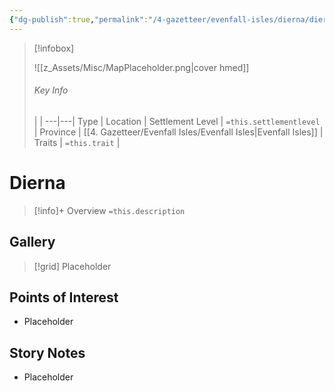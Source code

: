 ```yaml
---
{"dg-publish":true,"permalink":"/4-gazetteer/evenfall-isles/dierna/dierna/","noteIcon":""}
---
```



> [!infobox]
> 
> ![[z_Assets/Misc/MapPlaceholder.png\|cover hmed]]
> ###### Key Info
>  |   |
> ---|---|
> Type | Location |
> Settlement Level | `=this.settlementlevel` |
> Province | [[4. Gazetteer/Evenfall Isles/Evenfall Isles\|Evenfall Isles]] |
> Traits | `=this.trait` |

# Dierna

> [!info]+ Overview
> `=this.description`

## Gallery

>[!grid]
>Placeholder


## Points of Interest

- Placeholder

## Story Notes

- Placeholder